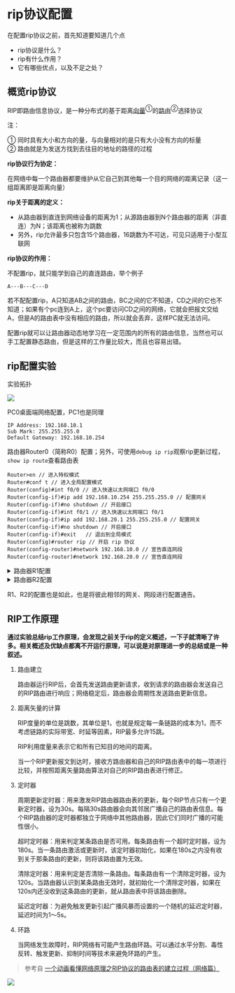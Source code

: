 # rip协议配置

在配置rip协议之前，首先知道要知道几个点
* rip协议是什么？
* rip有什么作用？
* 它有哪些优点，以及不足之处？

## 概览rip协议

RIP即路由信息协议，是一种分布式的基于距离<ins>向量</ins><sup>①</sup>的<ins>路由</ins><sup>②</sup>选择协议

注：

① 同时具有大小和方向的量，与向量相对的是只有大小没有方向的标量  
② 路由就是为发送方找到去往目的地址的路径的过程

**rip协议行为协定：**

在网络中每一个路由器都要维护从它自己到其他每一个目的网络的距离记录（这一组距离即是距离向量）

**rip关于距离的定义：**

* 从路由器到直连到网络设备的距离为1；从源路由器到N个路由器的距离（非直连）为N；该距离也被称为跳数
* 另外，rip允许最多只包含15个路由器，16跳数为不可达，可见只适用于小型互联网

**rip协议的作用：**

不配置rip，就只能学到自己的直连路由，举个例子

```
A---B---C---D
```

若不配配置rip，A只知道AB之间的路由，BC之间的它不知道，CD之间的它也不知道；如果有个pc连到A上，这个pc要访问CD之间的网络，它就会把报文交给A，但是A的路由表中没有相应的路由，所以就会丢弃，这样PC就无法访问。

配置rip就可以让路由器动态地学习在一定范围内的所有的路由信息，当然也可以手工配置静态路由，但是这样的工作量比较大，而且也容易出错。

## rip配置实验

实验拓扑

![](https://i.postimg.cc/8PTthcGc/214718.png)

PC0桌面端网络配置，PC1也是同理

```
IP Address: 192.168.10.1
Sub Mark: 255.255.255.0
Default Gateway: 192.168.10.254
```

路由器Router0（简称R0）配置；另外，可使用`debug ip rip`观察rip更新过程，`show ip route`查看路由表

```ios
Router>en // 进入特权模式
Router#conf t // 进入全局配置模式
Router(config)#int f0/0 // 进入快速以太网端口 f0/0
Router(config-if)#ip add 192.168.10.254 255.255.255.0 // 配置网关
Router(config-if)#no shutdown // 开启接口
Router(config-if)#int f0/1 // 进入快速以太网端口 f0/1
Router(config-if)#ip add 192.168.20.1 255.255.255.0 // 配置网关
Router(config-if)#no shutdown // 开启接口
Router(config-if)#exit   // 退出到全局模式
Router(config)#router rip // 开启 rip 协议
Router(config-router)#network 192.168.10.0 // 宣告直连网段
Router(config-router)#network 192.168.20.0 // 宣告直连网段
```

<details><summary>路由器R1配置</summary>

```ios
Router>en // 进入特权模式
Router#conf t // 进入全局配置模式
Router(config)#int f0/0 // 进入快速以太网端口 f0/0
Router(config-if)#ip add 192.168.20.2 255.255.255.0 // 配置网关
Router(config-if)#no shutdown // 开启接口
Router(config-if)#int f0/1 // 进入快速以太网端口 f0/1
Router(config-if)#ip add 192.168.30.1 255.255.255.0 // 配置网关
Router(config-if)#no shutdown // 开启接口
Router(config-if)#exit   // 退出到全局模式
Router(config)#router rip // 开启 rip 协议
Router(config-router)#network 192.168.20.0 // 宣告直连网段
Router(config-router)#network 192.168.30.0 // 宣告直连网段
```

</details>


<details><summary>路由器R2配置</summary>

```ios
Router>en // 进入特权模式
Router#conf t // 进入全局配置模式
Router(config)#int f0/0 // 进入快速以太网端口 f0/0
Router(config-if)#ip add 192.168.30.2 255.255.255.0 // 配置网关
Router(config-if)#no shutdown // 开启接口
Router(config-if)#int f0/1 // 进入快速以太网端口 f0/1
Router(config-if)#ip add 192.168.40.254 255.255.255.0 // 配置网关
Router(config-if)#no shutdown // 开启接口
Router(config-if)#exit   // 退出到全局模式
Router(config)#router rip // 开启 rip 协议
Router(config-router)#network 192.168.30.0 // 宣告直连网段
Router(config-router)#network 192.168.40.0 // 宣告直连网段
```

</details>

R1、R2的配置也是如此，也是将彼此相邻的网关、网段进行配置通告。

## RIP工作原理

**通过实验总结rip工作原理，会发现之前关于rip的定义概述，一下子就清晰了许多。相关概述及优缺点都离不开运行原理，可以说是对原理进一步的总结或是一种叙述。**

1. 路由建立

   路由器运行RIP后，会首先发送路由更新请求，收到请求的路由器会发送自己的RIP路由进行响应；网络稳定后，路由器会周期性发送路由更新信息。

2. 距离矢量的计算

   RIP度量的单位是跳数，其单位是1，也就是规定每一条链路的成本为1，而不考虑链路的实际带宽、时延等因素，RIP最多允许15跳。

   RIP利用度量来表示它和所有已知目的地间的距离。

   当一个RIP更新报文到达时，接收方路由器和自己的RIP路由表中的每一项进行比较，并按照距离矢量路由算法对自己的RIP路由表进行修正。

3. 定时器

    周期更新定时器：用来激发RIP路由器路由表的更新，每个RIP节点只有一个更新定时器，设为30s。每隔30s路由器会向其邻居广播自己的路由表信息。每个RIP路由器的定时器都独立于网络中其他路由器，因此它们同时广播的可能性很小。

    超时定时器：用来判定某条路由是否可用。每条路由有一个超时定时器，设为180s。当一条路由激活或更新时，该定时器初始化，如果在180s之内没有收到关于那条路由的更新，则将该路由置为无效。

   清除定时器：用来判定是否清除一条路由。每条路由有一个清除定时器，设为120s。当路由器认识到某条路由无效时，就初始化一个清除定时器，如果在120s内还没收到这条路由的更新，就从路由表中将该路由删除。

    延迟定时器：为避免触发更新引起广播风暴而设置的一个随机的延迟定时器，延迟时间为1～5s。

4. 环路

   当网络发生故障时，RIP网络有可能产生路由环路。可以通过水平分割、毒性反转、触发更新、抑制时间等技术来避免环路的产生。

> 参考自 [一个动画看懂网络原理之RIP协议的路由表的建立过程（网络篇）](http://baijiahao.baidu.com/s?id=1600198379976045804&wfr=spider&for=pc)

![](https://i.postimg.cc/HnGDp8VT/7b2cf.gif)


